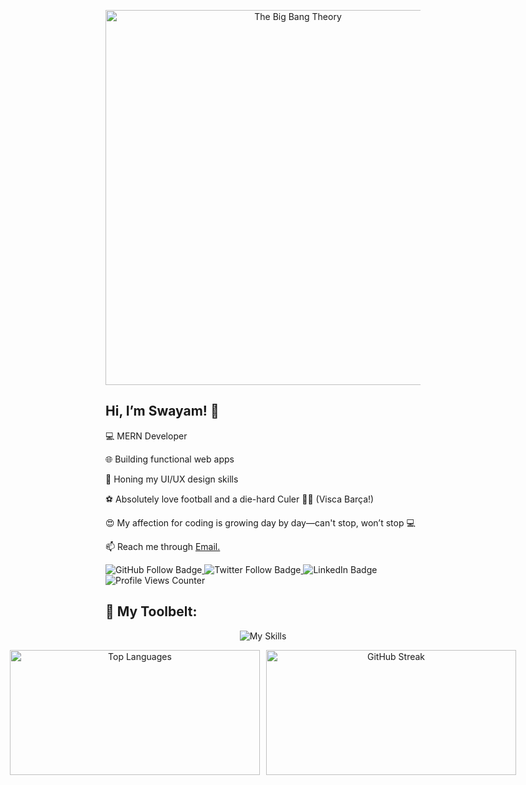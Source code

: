 <p align="center">
  <img src="https://c4.wallpaperflare.com/wallpaper/163/715/598/the-big-bang-theory-beards-sheldon-leonard-wallpaper-preview.jpg" alt="The Big Bang Theory" width="600"/>
</p>

<h2>Hi, I’m Swayam! 👋 </h2>
<p>💻 MERN Developer</p>
<p>🌐 Building functional web apps</p>
<p>🎨 Honing my UI/UX design skills</p>
<p>⚽ Absolutely love football and a die-hard Culer 🔴🔵 (Visca Barça!)</p>
<p>😍 My affection for coding is growing day by day—can't stop, won’t stop 💻</p>
<p>📫 Reach me through <a href="mailto:swayam04smile@gmail.com">Email.</a></p>

<p>
  <!-- GitHub Follow Badge -->
  <a href="https://github.com/Swayam0407?tab=followers">
    <img src="https://img.shields.io/github/followers/Swayam0407?label=Follow%20on%20GitHub&style=social" alt="GitHub Follow Badge" style="display: inline-block;"/>
  </a>
  
  <!-- Twitter Badge -->
  <!-- Twitter Badge -->
  <a href="https://x.com/SwayamAgga1408">
    <img src="https://img.shields.io/twitter/follow/SwayamAgga1408?label=Follow%20on%20Twitter&style=social" alt="Twitter Follow Badge" style="display: inline-block;"/>
  </a>
  
  <!-- LinkedIn Badge -->
  <a href="https://linkedin.com/in/swayamaggarwal/">
    <img src="https://img.shields.io/badge/LinkedIn-Connect-blue?style=social&logo=linkedin" alt="LinkedIn Badge" style="display: inline-block;"/>
  </a>
  
  <!-- Profile Views Counter -->
  <img src="https://komarev.com/ghpvc/?username=Swayam0407&style=flat-square&color=blue" alt="Profile Views Counter" style="display: inline-block;"/>
</p>



<h2>🔧 My Toolbelt:</h2>
<p align="center">
  <img src="https://skillicons.dev/icons?i=html,css,js,react,nodejs,express,mongodb,postman,vscode,figma,github" alt="My Skills" />
</p>

<div align="center" style="display: flex; justify-content: center; gap: 10px;">
  <img src="https://github-readme-stats.vercel.app/api/top-langs/?username=Swayam0407&layout=compact&theme=radical" alt="Top Languages" style="width: 400px; height: 200px; object-fit: contain;" />
 <img src="https://streak-stats.demolab.com/?user=Swayam0407&theme=radical" alt="GitHub Streak" style="width: 400px; height: 200px; object-fit: contain;" />
</div>

